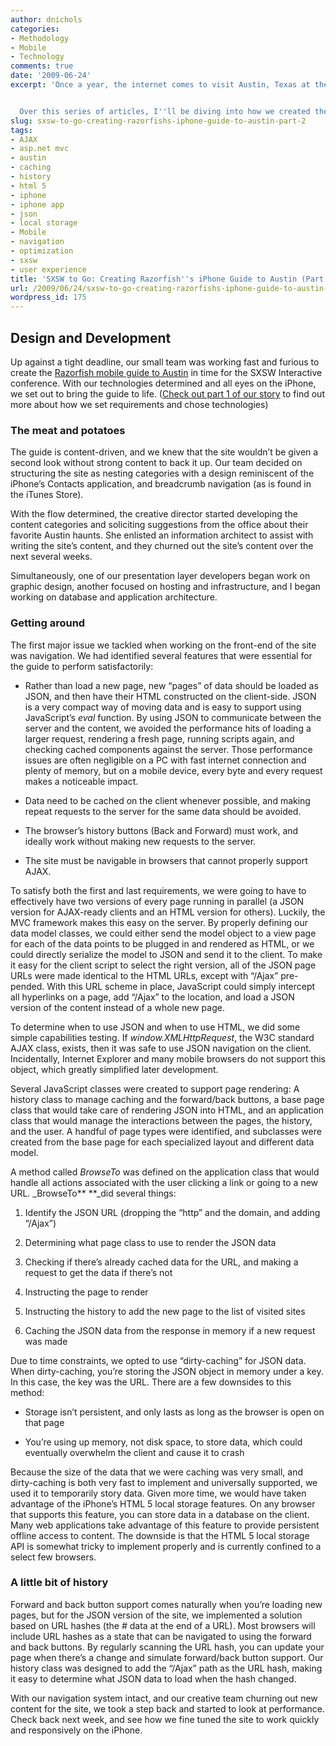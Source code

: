 ```yaml
---
author: dnichols
categories:
- Methodology
- Mobile
- Technology
comments: true
date: '2009-06-24'
excerpt: 'Once a year, the internet comes to visit Austin, Texas at the South by Southwest Interactive (SXSWi) conference, and, for 2009, the Razorfish Austin office was determined to leave an impression. We ended up making close to 3,000 impressions.


  Over this series of articles, I''ll be diving into how we created the Razorfish Guide to SXSW iPhone-optimized web site. Part 1 will deal with requirements gathering and technology choices, part 2 will cover design and development, and part 3 will talk about what we did to optimize the mobile experience.'
slug: sxsw-to-go-creating-razorfishs-iphone-guide-to-austin-part-2
tags:
- AJAX
- asp.net mvc
- austin
- caching
- history
- html 5
- iphone
- iphone app
- json
- local storage
- Mobile
- navigation
- optimization
- sxsw
- user experience
title: 'SXSW to Go: Creating Razorfish''s iPhone Guide to Austin (Part 2)'
url: /2009/06/24/sxsw-to-go-creating-razorfishs-iphone-guide-to-austin-part-2
wordpress_id: 175
---
```



## Design and  Development


Up against a tight deadline, our small team was working fast  and furious to create the [Razorfish mobile guide to Austin](http://sxsw.razorfish.com/) in time for the SXSW Interactive  conference. With our technologies determined and all eyes on the iPhone, we set  out to bring the guide to life. ([Check out part 1 of our story](http://technology.razorfish.com/2009/06/17/sxsw-to-go-creating-razorfish%e2%80%99s-iphone-guide-to-austin-part-1/) to find out more  about how we set requirements and chose technologies)


### The meat and potatoes


The guide is content-driven, and we knew that the site  wouldn’t be given a second look without strong content to back it up. Our team decided  on structuring the site as nesting categories with a design reminiscent of the  iPhone’s Contacts application, and breadcrumb navigation (as is found in the  iTunes Store).

With the flow determined, the creative director started  developing the content categories and soliciting suggestions from the office  about their favorite Austin haunts. She enlisted an information architect to  assist with writing the site’s content, and they churned out the site’s content  over the next several weeks.

Simultaneously, one of our presentation layer developers  began work on graphic design, another focused on hosting and infrastructure,  and I began working on database and application architecture.


### Getting around


The first major issue we tackled when working on the  front-end of the site was navigation. We had identified several features that  were essential for the guide to perform satisfactorily:



	
  * Rather than load a new       page, new “pages” of data should be loaded as JSON, and then have their       HTML constructed on the client-side. JSON is a very compact way of moving       data and is easy to support using JavaScript’s _eval_ function. By using JSON to communicate between the server       and the content, we avoided the performance hits of loading a larger       request, rendering a fresh page, running scripts again, and checking       cached components against the server. Those performance issues are often       negligible on a PC with fast internet connection and plenty of memory, but       on a mobile device, every byte and every request makes a noticeable       impact.

	
  * Data need to be cached on       the client whenever possible, and making repeat requests to the server for       the same data should be avoided.

	
  * The browser’s history       buttons (Back and Forward) must work, and ideally work without making new       requests to the server.

	
  * The site must be navigable       in browsers that cannot properly support AJAX.


To satisfy both the first and last requirements, we were  going to have to effectively have two versions of every page running in  parallel (a JSON version for AJAX-ready clients and an HTML version for  others). Luckily, the MVC framework makes this easy on the server. By properly  defining our data model classes, we could either send the model object to a  view page for each of the data points to be plugged in and rendered as HTML, or  we could directly serialize the model to JSON and send it to the client. To  make it easy for the client script to select the right version, all of the JSON  page URLs were made identical to the HTML URLs, except with “/Ajax” pre-pended.  With this URL scheme in place, JavaScript could simply intercept all hyperlinks  on a page, add “/Ajax” to the location, and load a JSON version of the content  instead of a whole new page.

To determine when to use JSON and when to use HTML, we did  some simple capabilities testing. If _window.XMLHttpRequest_,  the W3C standard AJAX class, exists, then it was safe to use JSON navigation on  the client. Incidentally, Internet Explorer and many mobile browsers do not  support this object, which greatly simplified later development.

Several JavaScript classes were created to support page  rendering: A history class to manage caching and the forward/back buttons, a  base page class that would take care of rendering JSON into HTML, and an  application class that would manage the interactions between the pages, the  history, and the user. A handful of page types were identified, and subclasses were  created from the base page for each specialized layout and different data  model.

A method called _BrowseTo_ was defined on the application class that would handle all actions associated  with the user clicking a link or going to a new URL. _BrowseTo** **_did several  things:



	
  1. Identify the JSON URL       (dropping the “http” and the domain, and adding “/Ajax”)

	
  2. Determining what page       class to use to render the JSON data

	
  3. Checking if there’s       already cached data for the URL, and making a request to get the data if       there’s not

	
  4. Instructing the page to       render

	
  5. Instructing the history to       add the new page to the list of visited sites

	
  6. Caching the JSON data from       the response in memory if a new request was made


Due to time constraints, we opted to use “dirty-caching” for  JSON data. When dirty-caching, you’re storing the JSON object in memory under a  key. In this case, the key was the URL. There are a few downsides to this  method:

	
  * Storage isn’t persistent,       and only lasts as long as the browser is open on that page

	
  * You’re using up memory,       not disk space, to store data, which could eventually overwhelm the client       and cause it to crash


Because the size of the data that we were caching was very  small, and dirty-caching is both very fast to implement and universally  supported, we used it to temporarily story data. Given more time, we would have  taken advantage of the iPhone’s HTML 5 local storage features. On any browser  that supports this feature, you can store data in a database on the client.  Many web applications take advantage of this feature to provide persistent  offline access to content. The downside is that the HTML 5 local storage API is  somewhat tricky to implement properly and is currently confined to a select few  browsers.


### A little bit of history


Forward and back button support comes naturally when you’re  loading new pages, but for the JSON version of the site, we implemented a  solution based on URL hashes (the _#_ data at the end of a URL). Most browsers will include URL hashes as a state  that can be navigated to using the forward and back buttons. By regularly  scanning the URL hash, you can update your page when there’s a change and  simulate forward/back button support. Our history class was designed to add the  “/Ajax” path as the URL hash, making it easy to determine what JSON data to  load when the hash changed.

With our navigation system intact, and our creative team  churning out new content for the site, we took a step back and started to look  at performance. Check back next week, and see how we fine tuned the site to  work quickly and responsively on the iPhone.
